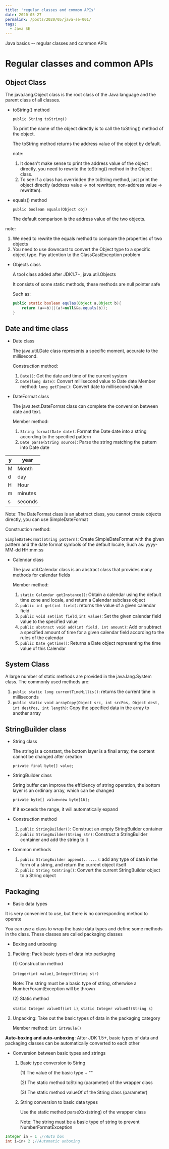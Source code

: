 ```yaml
---
title: 'regular classes and common APIs'
date: 2020-05-27
permalink: /posts/2020/05/java-se-001/
tags:
  - Java SE
---
```


Java basics -- regular classes and common APIs

# Regular classes and common APIs

## Object Class

The java.lang.Object class is the root class of the Java language and the parent class of all classes.

- toString() method
  
    `public String toString()`
    
    To print the name of the object directly is to call the toString() method of the object.
    
    The toString method returns the address value of the object by default.

    note:
    
    1. It doesn't make sense to print the address value of the object directly, you need to rewrite the toString() method in the Object class.
    2. To see if a class has overridden the toString method, just print the object directly (address value -> not rewritten; non-address value -> rewritten).
    
- equals() method
  
    `public boolean equals(Object obj)`
    
    The default comparison is the address value of the two objects.
    

note:

1.   We need to rewrite the equals method to compare the properties of two objects
2.   You need to use downcast to convert the Object type to a specific object type. Pay attention to the ClassCastException problem

- Objects class
  
    A tool class added after JDK1.7+, java.util.Objects
    
    It consists of some static methods, these methods are null pointer safe
    
    Such as:
    
    ```java
    public static boolean equlas(Object a,Object b){
        return (a==b)||(a!=null&&a.equals(b));
    }
    ```


## Date and time class

- Date class
  
    The java.util.Date class represents a specific moment, accurate to the millisecond.
    
    Construction method:
    
    1. `Date()`: Get the date and time of the current system
    2. `Date(long date)`: Convert millisecond value to Date date
    Member method:
    `long getTime()`: Convert date to millisecond value

-   DateFormat class

    The java.text.DateFormat class can complete the conversion between date and text.

    Member method:

       1. `String format(Date date)`: Format the Date date into a string according to the specified pattern
       2. `Date parse(String source)`: Parse the string matching the pattern into Date date


| y | year |
| ---- | ---- |
| M | Month |
| d | day |
| H | Hour |
| m | minutes |
| s | seconds |


Note: The DateFormat class is an abstract class, you cannot create objects directly, you can use SimpleDateFormat

 Construction method:

`SimpleDateFormat(String pattern)`: Create SimpleDateFormat with the given pattern and the date format symbols of the default locale, Such as: yyyy-MM-dd HH:mm:ss

- Calendar class
  
    The java.util.Calendar class is an abstract class that provides many methods for calendar fields
    
    Member method:
    
    1. `static Calendar getInstance()`: Obtain a calendar using the default time zone and locale, and return a Calendar subclass object
    2. `public int get(int field)`: returns the value of a given calendar field
    3. `public void set(int field,int value)`: Set the given calendar field value to the specified value
    4. `public abstract void add(int field, int amount)`: Add or subtract a specified amount of time for a given calendar field according to the rules of the calendar
    5. `public Date getTime()`: Returns a Date object representing the time value of this Calendar

## System Class
A large number of static methods are provided in the java.lang.System class. The commonly used methods are:
1. `public static long currentTimeMillis()`: returns the current time in milliseconds
2. `public static void arrayCopy(Object src, int srcPos, Object dest, int destPos, int length)`: Copy the specified data in the array to another array

## StringBuilder class
- String class
  
    The string is a constant, the bottom layer is a final array, the content cannot be changed after creation
    
    `private final byte[] value;`
    
- StringBuilder class
  
    String buffer can improve the efficiency of string operation, the bottom layer is an ordinary array, which can be changed
    
    `private byte[] value=new byte[16];`
    
    If it exceeds the range, it will automatically expand
    
-   Construction method
    1. `public StringBuilder()`: Construct an empty StringBuilder container
    2. `public StringBuilder(String str)`: Construct a StringBuilder container and add the string to it
    
- Common methods
    1. `public StringBuilder append(......)`: add any type of data in the form of a string, and return the current object itself
    2. `public String toString()`: Convert the current StringBuilder object to a String object


## Packaging

-   Basic data types

It is very convenient to use, but there is no corresponding method to operate

You can use a class to wrap the basic data types and define some methods in the class. These classes are called packaging classes

-   Boxing and unboxing

  1.  Packing: Pack basic types of data into packaging

      (1) Construction method

      `Integer(int value)`, `Integer(String str)`

      Note: The string must be a basic type of string, otherwise a NumberForamtException will be thrown

      (2) Static method

      `static Integer valueOf(int i)`, `static Integer valueOf(String s)`

   2. Unpacking: Take out the basic types of data in the packaging category

      Member method: `int intVaule()`
  

 **Auto-boxing and auto-unboxing**: After JDK 1.5+, basic types of data and packaging classes can be automatically converted to each other

-   Conversion between basic types and strings

    1.  Basic type conversion to String

          (1) The value of the basic type + ""

          (2) The static method toString (parameter) of the wrapper class

          (3) The static method valueOf of the String class (parameter)

    2.  String conversion to basic data types

        Use the static method parseXxx(string) of the wrapper class

        Note: The string must be a basic type of string to prevent NumberFormatException


```java
Integer in = 1 ;//Auto box
int i=in+ 2 ;//Automatic unboxing
```